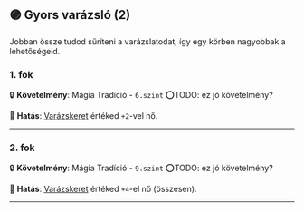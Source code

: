 ## 🟣 Gyors varázsló (2)

Jobban össze tudod sűríteni a varázslatodat, így egy körben nagyobbak a lehetőségeid.

### 1. fok

🔒 **Követelmény**: Mágia Tradíció - `6.szint` ⭕TODO: ez jó követelmény?

🌟 **Hatás**: [Varázskeret](../063_05_tamadasok_szama_varazslaskor.md#varázskeret) értéked `+2`-vel nő.

---
### 2. fok

🔒 **Követelmény**: Mágia Tradíció - `9.szint` ⭕TODO: ez jó követelmény?

🌟 **Hatás**: [Varázskeret](../063_05_tamadasok_szama_varazslaskor.md#varázskeret) értéked `+4`-el nő (összesen).

---
